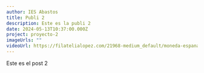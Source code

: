 ```yaml
---
author: IES Abastos
title: Publi 2
description: Este es la publi 2
date: 2024-05-13T10:37:00.000Z
project: proyecto-2
imageUrls: ""
videoUrl: https://filatelialopez.com/21968-medium_default/moneda-espana-2-euros-2022-erasmus.jpg
---
```

Este es el post 2

